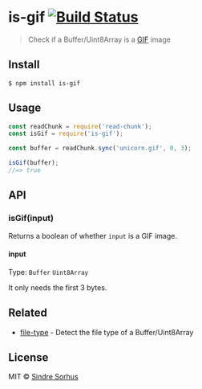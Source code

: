 # is-gif [![Build Status](https://travis-ci.com/sindresorhus/is-gif.svg?branch=master)](https://travis-ci.com/sindresorhus/is-gif)

> Check if a Buffer/Uint8Array is a [GIF](https://en.wikipedia.org/wiki/Graphics_Interchange_Format) image


## Install

```
$ npm install is-gif
```


## Usage

```js
const readChunk = require('read-chunk');
const isGif = require('is-gif');

const buffer = readChunk.sync('unicorn.gif', 0, 3);

isGif(buffer);
//=> true
```


## API

### isGif(input)

Returns a boolean of whether `input` is a GIF image.

#### input

Type: `Buffer` `Uint8Array`

It only needs the first 3 bytes.


## Related

- [file-type](https://github.com/sindresorhus/file-type) - Detect the file type of a Buffer/Uint8Array


## License

MIT © [Sindre Sorhus](https://sindresorhus.com)
